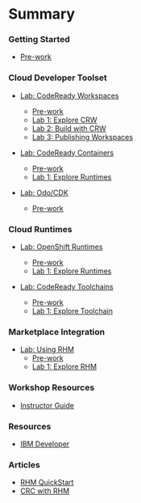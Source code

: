 # Summary

<!-- Rules of SUMMARY.md are here: https://docs.gitbook.com/integrations/github/content-configuration#summary -->
<!-- All headings MUST be THREE hashmarks (###) -->
<!-- Indented bullets (4 spaces) will make the first line be a section -->




### Getting Started

* [Pre-work](pre-work/README.md)

### Cloud Developer Toolset

* [Lab: CodeReady Workspaces](modules/cloud-development-toolset/README.md)
    * [Pre-work](modules/cloud-development-toolset/crw/lab-0/README.md)
    * [Lab 1: Explore CRW](modules/cloud-development-toolset/crw/lab-1/explore-crw.md)
    * [Lab 2: Build with CRW](modules/cloud-development-toolset/crw/lab-2/build-with-crw.md)
    * [Lab 3: Publishing Workspaces](modules/cloud-development-toolset/crw/lab-3/publish-workspaces.md)

* [Lab: CodeReady Containers](modules/cloud-development-toolset/README.md)
    * [Pre-work](modules/cloud-development-toolset/README.md)
    * [Lab 1: Explore Runtimes](modules/cloud-development-toolset/crc/lab-1/README.md)

* [Lab: Odo/CDK](modules/cloud-development-toolset/README.md)
    * [Pre-work](modules/cloud-development-toolset/README.md)


### Cloud Runtimes

* [Lab: OpenShift Runtimes](modules/cloud-development-toolset/README.md)
    * [Pre-work](modules/cloud-development-toolset/crw/lab-0/README.md)
    * [Lab 1: Explore Runtimes](modules/cloud-development-toolset/crw/lab-1/explore-crw.md)

* [Lab: CodeReady Toolchains](modules/cloud-development-toolset/README.md)
    * [Pre-work](modules/cloud-development-toolset/crw/lab-0/README.md)
    * [Lab 1: Explore Toolchain](modules/cloud-development-toolset/crw/lab-1/explore-crw.md)


### Marketplace Integration

* [Lab: Using RHM](modules/cloud-development-toolset/README.md)
    * [Pre-work](modules/cloud-development-toolset/crw/lab-0/README.md)
    * [Lab 1: Explore RHM](modules/cloud-development-toolset/crw/lab-1/explore-crw.md)


### Workshop Resources

* [Instructor Guide](admin-guide/README.md)

### Resources

* [IBM Developer](https://developer.ibm.com)

### Articles

* [RHM QuickStart](articles/quickstart/rhm-quickstart-roks-long.md)
* [CRC with RHM](articles/rhm-crc/rhm-with-crc.md)
